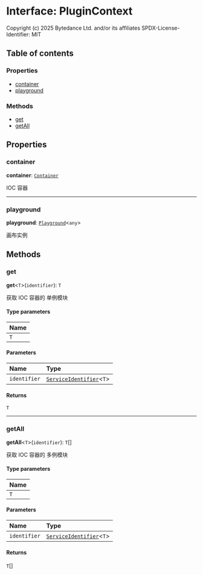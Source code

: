 # Interface: PluginContext

Copyright (c) 2025 Bytedance Ltd. and/or its affiliates
SPDX-License-Identifier: MIT

## Table of contents

### Properties

* [container](/en/auto-docs/editor/interfaces/PluginContext.md#container)
* [playground](/en/auto-docs/editor/interfaces/PluginContext.md#playground)

### Methods

* [get](/en/auto-docs/editor/interfaces/PluginContext.md#get)
* [getAll](/en/auto-docs/editor/interfaces/PluginContext.md#getall)

## Properties

### container

**container**: [`Container`](/en/auto-docs/editor/interfaces/interfaces.Container.md)

IOC 容器

***

### playground

**playground**: [`Playground`](/en/auto-docs/editor/classes/Playground.md)<`any`>

画布实例

## Methods

### get

**get**<`T`>(`identifier`): `T`

获取 IOC 容器的 单例模块

#### Type parameters

| Name |
| :------ |
| `T` |

#### Parameters

| Name | Type |
| :------ | :------ |
| `identifier` | [`ServiceIdentifier`](/en/auto-docs/editor/types/interfaces.ServiceIdentifier.md)<`T`> |

#### Returns

`T`

***

### getAll

**getAll**<`T`>(`identifier`): `T`\[]

获取 IOC 容器的 多例模块

#### Type parameters

| Name |
| :------ |
| `T` |

#### Parameters

| Name | Type |
| :------ | :------ |
| `identifier` | [`ServiceIdentifier`](/en/auto-docs/editor/types/interfaces.ServiceIdentifier.md)<`T`> |

#### Returns

`T`\[]
